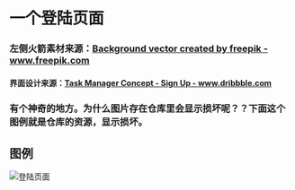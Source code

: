 # 一个登陆页面

### 左侧火箭素材来源：<a href="https://www.freepik.com/free-vector/modern-spaceship-background-with-flat-deisgn_2788041.htm#query=%20rocket&position=0">Background vector created by freepik - www.freepik.com</a>

#### 界面设计来源：<a href="https://dribbble.com/shots/2878911-To-Do-App-Concept-Sign-Up">Task Manager Concept - Sign Up - www.dribbble.com</a>



### 有个神奇的地方。为什么图片存在仓库里会显示损坏呢？？下面这个图例就是仓库的资源，显示损坏。

## 图例
![登陆页面](https://raw.githubusercontent.com/hjiachuang/Login-Page/master/resource/1.jpg)
